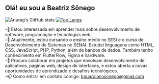 ## Olá! eu sou a Beatriz Sônego
![Anurag's GitHub stats](https://github-readme-stats.vercel.app/api?username=BeatrizSonego&show_icons=true&theme=jolly)
[![Top Langs](https://github-readme-stats.vercel.app/api/top-langs/?username=BeatrizSonego&layout=compact&theme=jolly)](https://github.com/anuraghazra/github-readme-stats)

-👀 Estou interessada em aprender mais sobre desenvolvimento de software, programação e tecnologias web. <br>
-🌱 Atualmente, estou cursando o ensino médio no SESI e o curso de Desenvolvimento de Sistemas no SENAI. Estudei linguagens como HTML, CSS, JavaScript, PHP, Python, além de bancos de dados. Também tenho conhecimento em FlutterFlow, Figma e hardware.<br>
-💞️ Procuro colaborar em projetos que envolvam desenvolvimento de aplicativos, páginas web, design de interfaces, e estou aberta a novas oportunidades de aprendizado e desafios tecnológicos.<br>
-📫 Como entrar em contato comigo: bguardianosonego@gmail.com<br>


<!---
BeatrizSonego/BeatrizSonego is a ✨ special ✨ repository because its `README.md` (this file) appears on your GitHub profile.
You can click the Preview link to take a look at your changes.
--->
